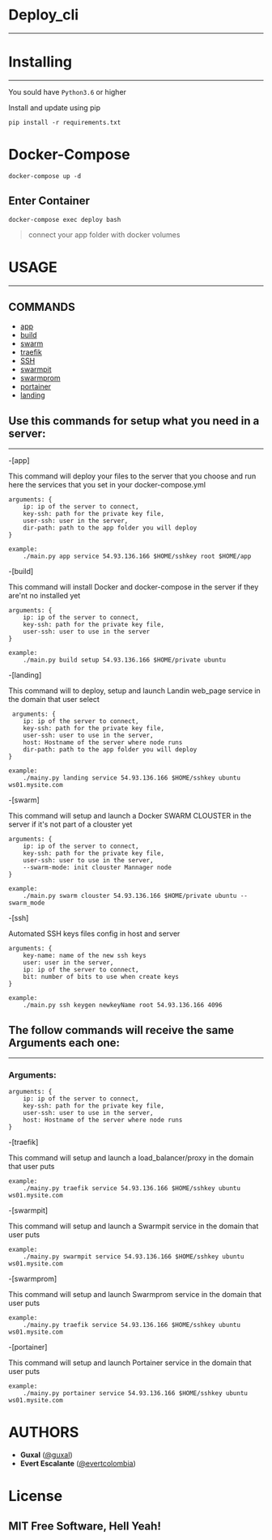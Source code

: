 # Deploy_cli
------------

# Installing
------------

You sould have ```Python3.6``` or higher

Install and update using pip
```
pip install -r requirements.txt
```
# Docker-Compose

```
docker-compose up -d
```

## Enter Container

```
docker-compose exec deploy bash
```


> connect your app folder with docker volumes


# USAGE
---------

## COMMANDS
- [app](#app)
- [build](#build)
- [swarm](#swarm)
- [traefik](#traefik)
- [SSH](#ssh)
- [swarmpit](#swarmpit)
- [swarmprom](#swarmprom)
- [portainer](#portainer)
- [landing](#landing)

## Use this commands for setup what you need  in a server:
----------------------------------------------------------

-[app]

This command will deploy your files to the server that you choose and run here the services that you set in your docker-compose.yml

    arguments: {
        ip: ip of the server to connect,
        key-ssh: path for the private key file,
        user-ssh: user in the server,
        dir-path: path to the app folder you will deploy
    }

    example:
        ./main.py app service 54.93.136.166 $HOME/sshkey root $HOME/app

-[build]

This command will install Docker and docker-compose in the server if they are'nt no installed yet

    arguments: {
        ip: ip of the server to connect,
        key-ssh: path for the private key file,
        user-ssh: user to use in the server
    }

    example:
        ./main.py build setup 54.93.136.166 $HOME/private ubuntu
        
-[landing]

This command will to deploy, setup and launch Landin web_page service in the domain that user select

     arguments: {
        ip: ip of the server to connect,
        key-ssh: path for the private key file,
        user-ssh: user to use in the server,
        host: Hostname of the server where node runs
        dir-path: path to the app folder you will deploy
    }
    
    example:
        ./mainy.py landing service 54.93.136.166 $HOME/sshkey ubuntu ws01.mysite.com

-[swarm]

This command will setup and launch a Docker SWARM CLOUSTER  in the server if it's not part of a clouster yet

    arguments: {
        ip: ip of the server to connect,
        key-ssh: path for the private key file,
        user-ssh: user to use in the server,
        --swarm-mode: init clouster Mannager node
    }

    example:
        ./main.py swarm clouster 54.93.136.166 $HOME/private ubuntu --swarm_mode

-[ssh]

Automated SSH keys files config in host and server

    arguments: {
        key-name: name of the new ssh keys
        user: user in the server,
        ip: ip of the server to connect,
        bit: number of bits to use when create keys
    }

    example:
        ./main.py ssh keygen newkeyName root 54.93.136.166 4096


## The follow commands will receive the same Arguments each one:
-----------------------------------------------------------------

  ### Arguments:

    arguments: {
        ip: ip of the server to connect,
        key-ssh: path for the private key file,
        user-ssh: user to use in the server,
        host: Hostname of the server where node runs
    }

-[traefik]

This command will setup and launch a load_balancer/proxy  in the domain that user puts

    example:
        ./mainy.py traefik service 54.93.136.166 $HOME/sshkey ubuntu ws01.mysite.com

-[swarmpit]

This command will setup and launch a Swarmpit service in the domain that user puts

    example:
        ./mainy.py swarmpit service 54.93.136.166 $HOME/sshkey ubuntu ws01.mysite.com

-[swarmprom]

This command will setup and launch Swarmprom service in the domain that user puts

    example:
        ./mainy.py traefik service 54.93.136.166 $HOME/sshkey ubuntu ws01.mysite.com


-[portainer]

This command will setup and launch Portainer service in the domain that user puts

    example:
        ./mainy.py portainer service 54.93.136.166 $HOME/sshkey ubuntu ws01.mysite.com


# AUTHORS
* **Guxal** ([@guxal](https://github.com/guxal))
* **Evert Escalante** ([@evertcolombia](https://github.com/evertcolombia))


# License
## MIT Free Software, Hell Yeah!
